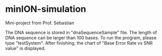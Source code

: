 # minION-simulation
Mini-project from Prof. Sebastian

The DNA sequence is stored in "dnaSequenceSample" file. The length of DNA sequence can be larger than 100 bases.
To run the program, please type "testSystem". After finishing, the chart of "Base Error Rate vs SNR value" is displayed.
